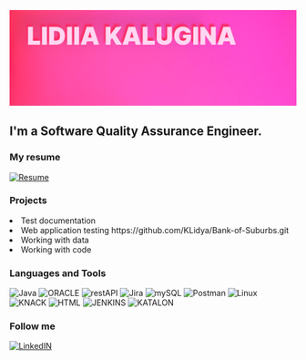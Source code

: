 ![Header](https://github.com/KLidya/KLidya/blob/main/Assets/Group%203.jpg)

## I'm a Software Quality Assurance Engineer.

### My resume
[![Resume](https://img.shields.io/badge/-Resume-F02F2F?style=for-the-badge)](https://github.com/KLidya/KLidya/blob/main/resume.txt)

### Projects
<li> Test documentation</li>
<li> Web application testing https://github.com/KLidya/Bank-of-Suburbs.git 
<li> Working with data</li>
<li> Working with code </li>

### Languages and Tools
![Java](https://img.shields.io/badge/-Java-000D80?style=for-the-badge)
![ORACLE](https://img.shields.io/badge/-ORACLE-B63030?style=for-the-badge)
![restAPI](https://img.shields.io/badge/-restAPI-FF56C3?style=for-the-badge)
![Jira](https://img.shields.io/badge/-Jira-496F84?style=for-the-badge)
![mySQL](https://img.shields.io/badge/-mySQL-CE9606?style=for-the-badge&logo=mysql&logoColor=000000)
![Postman](https://img.shields.io/badge/-Postman-FF0000?style=for-the-badge)
![Linux](https://img.shields.io/badge/-Linux-00B2FF?style=for-the-badge)<br>
![KNACK](https://img.shields.io/badge/-KNACK-8F0000?style=for-the-badge)
![HTML](https://img.shields.io/badge/-HTML-074711?style=for-the-badge)
![JENKINS](https://img.shields.io/badge/-JENKINS-000000?style=for-the-badge)
![KATALON](https://img.shields.io/badge/-KATALON-FF0000?style=for-the-badge)

### Follow me
[![LinkedIN](https://img.shields.io/badge/-LinkedIN-000D80?style=for-the-badge&logo=linkedin)](https://www.linkedin.com/in/lidya-kalugina-49a05923b/)

